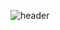 ![header](https://capsule-render.vercel.app/api?type=waving&color=#ABB868&height=300&section=header&text=OH%20JUNGMIN&fontSize=90&animation=fadeIn&fontAlignY=38&desc=다방면을%20고민하고%20생각하는%20장소!&descAlignY=51&descAlign=62)

